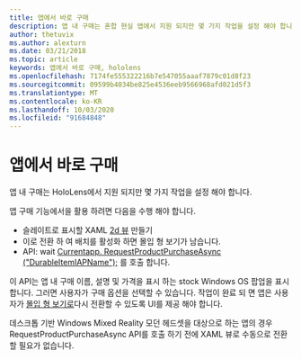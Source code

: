 ```yaml
---
title: 앱에서 바로 구매
description: 앱 내 구매는 혼합 현실 앱에서 지원 되지만 몇 가지 작업을 설정 해야 합니다.
author: thetuvix
ms.author: alexturn
ms.date: 03/21/2018
ms.topic: article
keywords: 앱에서 바로 구매, hololens
ms.openlocfilehash: 7174fe555322216b7e547055aaaf7879c01d8f23
ms.sourcegitcommit: 09599b4034be825e4536eeb9566968afd021d5f3
ms.translationtype: MT
ms.contentlocale: ko-KR
ms.lasthandoff: 10/03/2020
ms.locfileid: "91684848"
---
```

# <a name="in-app-purchases"></a>앱에서 바로 구매

앱 내 구매는 HoloLens에서 지원 되지만 몇 가지 작업을 설정 해야 합니다.

앱 구매 기능에서을 활용 하려면 다음을 수행 해야 합니다.
* 슬레이트로 표시할 XAML [2d 뷰](../design/app-views.md) 만들기
* 이로 전환 하 여 배치를 활성화 하면 몰입 형 보기가 남습니다.
* API: wait [Currentapp. RequestProductPurchaseAsync ("DurableItemIAPName");](https://docs.microsoft.com/uwp/api/windows.applicationmodel.store.currentapp#Windows_ApplicationModel_Store_CurrentApp_RequestProductPurchaseAsync_System_String_) 를 호출 합니다.

이 API는 앱 내 구매 이름, 설명 및 가격을 표시 하는 stock Windows OS 팝업을 표시 합니다. 그러면 사용자가 구매 옵션을 선택할 수 있습니다. 작업이 완료 되 면 앱은 사용자가 [몰입 형 보기로](../design/app-views.md)다시 전환할 수 있도록 UI를 제공 해야 합니다.

데스크톱 기반 Windows Mixed Reality 모던 헤드셋을 대상으로 하는 앱의 경우 RequestProductPurchaseAsync API를 호출 하기 전에 XAML 뷰로 수동으로 전환할 필요가 없습니다.
